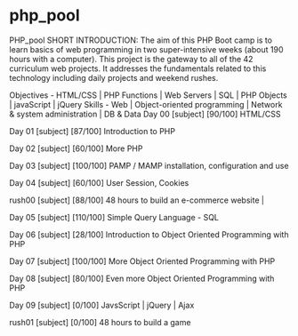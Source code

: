 # php_pool
PHP_pool
SHORT INTRODUCTION:
The aim of this PHP Boot camp is to learn basics of web programming in two super-intensive weeks (about 190 hours with a computer). This project is the gateway to all of the 42 curriculum web projects. It addresses the fundamentals related to this technology including daily projects and weekend rushes.

Objectives - HTML/CSS | PHP Functions | Web Servers | SQL | PHP Objects | javaScript | jQuery
Skills - Web | Object-oriented programming | Network & system administration | DB & Data
Day 00 [subject] [90/100]
HTML/CSS

Day 01 [subject] [87/100]
Introduction to PHP

Day 02 [subject] [60/100]
More PHP

Day 03 [subject] [100/100]
PAMP / MAMP installation, configuration and use

Day 04 [subject] [60/100]
User Session, Cookies

rush00 [subject] [88/100]
48 hours to build an e-commerce website | 

Day 05 [subject] [110/100]
Simple Query Language - SQL

Day 06 [subject] [28/100]
Introduction to Object Oriented Programming with PHP

Day 07 [subject] [100/100]
More Object Oriented Programming with PHP

Day 08 [subject] [80/100]
Even more Object Oriented Programming with PHP

Day 09 [subject] [0/100]
JavsScript | jQuery | Ajax

rush01 [subject] [0/100]
48 hours to build a game
